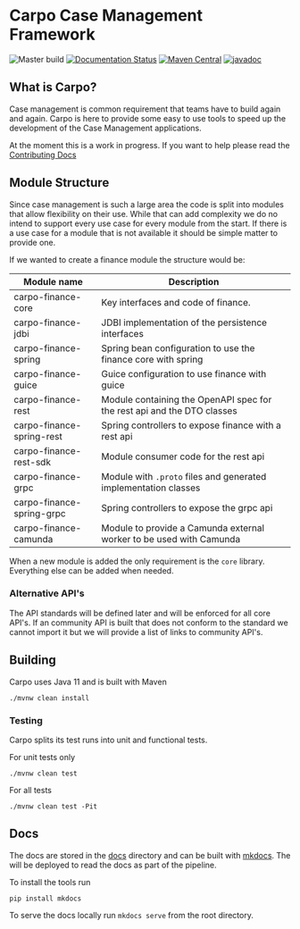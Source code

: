 # Carpo Case Management Framework

![Master build](https://github.com/6point6/carpo/workflows/Master%20build/badge.svg?branch=master)
[![Documentation Status](https://readthedocs.org/projects/carpo/badge/?version=latest)](https://carpo.readthedocs.io/en/latest/?badge=latest)
[![Maven Central](https://img.shields.io/maven-central/v/net.sixpointsix/carpo-parent.svg?label=Maven%20Central)](https://search.maven.org/search?q=g:%22net.sixpointsix%22%20AND%20a:%22carpo-parent%22)
[![javadoc](https://javadoc.io/badge2/net.sixpointsix/carpo-common/javadoc.svg)](https://javadoc.io/doc/net.sixpointsix/carpo-common)

## What is Carpo?

Case management is common requirement that teams have to build again and again. Carpo is here to provide some easy to use tools to speed up the development of the Case Management applications.

At the moment this is a work in progress. If you want to help please read the [Contributing Docs](CONTRIBUTING.md)

## Module Structure

Since case management is such a large area the code is split into modules that allow flexibility on their use. While that can add complexity we do no intend to support every use case for every module from the start. If there is a use case for a module that is not available it should be simple matter to provide one.

If we wanted to create a finance module the structure would be:

Module name          | Description
---------------------|--------------------
carpo-finance-core   | Key interfaces and code of finance. 
carpo-finance-jdbi   | JDBI implementation of the persistence interfaces
carpo-finance-spring | Spring bean configuration to use the finance core with spring
carpo-finance-guice  | Guice configuration to use finance with guice
carpo-finance-rest   | Module containing the OpenAPI spec for the rest api and the DTO classes
carpo-finance-spring-rest | Spring controllers to expose finance with a rest api
carpo-finance-rest-sdk | Module consumer code for the rest api
carpo-finance-grpc   | Module with `.proto` files and generated implementation classes
carpo-finance-spring-grpc | Spring controllers to expose the grpc api
carpo-finance-camunda | Module to provide a Camunda external worker to be used with Camunda

When a new module is added the only requirement is the `core` library. Everything else can be added when needed.

### Alternative API's

The API standards will be defined later and will be enforced for all core API's. If an community API is built that does not conform to the standard we cannot import it but we will provide a list of links to community API's.

## Building

Carpo uses Java 11 and is built with Maven

```shell script
./mvnw clean install
```

### Testing

Carpo splits its test runs into unit and functional tests. 

For unit tests only

```shell script
./mvnw clean test
```

For all tests

```shell script
./mvnw clean test -Pit
```

## Docs

The docs are stored in the [docs](docs) directory and can be built with [mkdocs](https://docs.readthedocs.io/en/stable/intro/getting-started-with-mkdocs.html). The will be deployed to read the docs as part of the pipeline.

To install the tools run

```shell script
pip install mkdocs
```

To serve the docs locally run `mkdocs serve` from the root directory.
